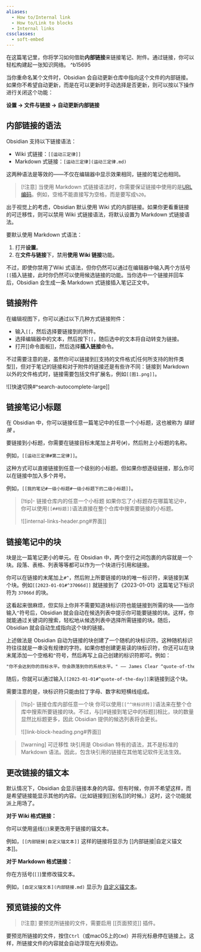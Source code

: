 ```yaml
---
aliases:
  - How to/Internal link
  - How to/Link to blocks
  - Internal links
cssclasses:
  - soft-embed
---
```


在这篇笔记里，你将学习如何借助**内部链接**来链接笔记、附件。通过链接，你可以轻松构建起一张知识网络。 ^b15695

当你重命名某个文件时，Obsidian 会自动更新仓库中指向这个文件的内部链接。如果你不希望自动更新，而是在可以更新时手动选择是否更新，则可以按以下操作进行关闭这个功能：

**设置 → 文件与链接 → 自动更新内部链接**

## 内部链接的语法

Obsidian 支持以下链接语法：

- Wiki 式链接：`[[运动三定律]]`
- Markdown 式链接：`[运动三定律](运动三定律.md)`

这两种语法是等效的——不仅在编辑器中显示效果相同，链接的笔记也相同。

> [!注意]
> 当使用 Markdown 式链接语法时，你需要保证链接中使用的是[URL编码](https://zh.wikipedia.org/wiki/百分号编码)。例如，空格不能直接写为空格，而是要写成`%20`。

出于视觉上的考虑，Obsidian 默认使用 Wiki 式的内部链接。如果你更看重链接的可迁移性，则可以禁用 Wiki 式链接语法，将默认设置为 Markdown 式链接语法。

要默认使用 Markdown 式语法：

1. 打开**设置**。
2. 在**文件与链接**下，禁用**使用 Wiki 链接**功能。

不过，即使你禁用了Wiki 式语法，但你仍然可以通过在编辑器中输入两个方括号`[[`插入链接，此时你仍然可以使用候选链接的功能。当你选中一个链接并回车后，Obsidian 会生成一条 Markdown 式链接插入笔记正文中。

## 链接附件

在编辑视图下，你可以通过以下几种方式链接附件：

- 输入`[[`，然后选择要链接到的附件。
- 选择编辑器中的文本，然后按下`[[`，随后选中的文本将自动转变为链接。
- 打开[[命令面板]]，然后选择**插入链接**命令。

不过需要注意的是，虽然你可以链接到[[支持的文件格式|任何所支持的附件类型]]，但对于笔记的链接和对于附件的链接还是有些许不同：链接到 Markdown 以外的文件格式时，链接需要包括文件扩展名，例如`[[图1.png]]`。

![[快速切换#^search-autocomplete-large]]

## 链接笔记小标题

在 Obsidian 中，你可以链接任意一篇笔记中的任意一个小标题，这也被称为 _锚链接_ 。

要链接到小标题，你需要在链接目标末尾加上井号(`#`)，然后附上小标题的名称。

例如，`[[运动三定律#第二定律]]`。

这种方式可以直接链接到任意一个级别的小标题。但如果你想逐级链接，那么你可以在链接中加入多个井号。

例如，`[[我的笔记#一级小标题#一级小标题下的二级小标题]]`。

> [!tip]- 链接仓库内的任意一个小标题
> 如果你忘了小标题存在哪篇笔记中，你可以使用`[[##标题]]`语法直接在整个仓库中搜索要链接的小标题。
> 
> ![[internal-links-header.png#界面]]

## 链接笔记中的块

块是比一篇笔记更小的单元。在 Obsidian 中，两个空行之间包裹的内容就是一个块。段落、表格、列表等等都可以作为一个块进行引用和链接。

你可以在链接的末尾加上`#^`，然后附上所要链接的块的唯一标识符，来链接到某个块。例如`[[2023-01-01#^37066d]]` 就链接到了《2023-01-01》这篇笔记下标识符为 `37066d` 的块。

这看起来很麻烦，但实际上你并不需要知道块标识符也能链接到所需的块——当你输入`^`符号后，Obsidian 就会自动在候选列表中提示你可能要链接的块。这样，你就能通过关键词的搜索，轻松地从候选列表中选择所需链接的块。随后，Obsidian 就会自动生成指向这个块的链接。

上述做法是 Obsidian 自动为链接的块创建了一个随机的块标识符。这种随机标识符往往就是一串没有规律的字符。如果你想创建更易读的块标识符，你还可以在块末尾添加一个空格和`^`符号，然后再写上自己创建的标识符即可。例如：

```md
"你不会达到你的目标水平。你会跌落到你的系统水平。" —— James Clear ^quote-of-the-day
```

随后，你就可以通过输入`[[2023-01-01#^quote-of-the-day]]`来链接到这个块。 

需要注意的是，块标识符只能由拉丁字母、数字和短横线组成。

> [!tip]- 链接仓库内部任意一个块
> 你可以使用`[[^^块标识符]]`语法来在整个仓库中搜索所要链接的块。不过，与[[#链接到笔记中的标题]]相比，块的数量显然比标题更多，因此 Obsidian 提供的候选列表将会更长。
> 
> ![[link-block-heading.png#界面]]

> [!warning] 可迁移性
> 块引用是 Obsidian 特有的语法，其不是标准的 Markdown 语法。因此，包含块引用的链接在其他笔记软件无法生效。

## 更改链接的锚文本

默认情况下，Obsidian 会显示链接本身的内容。但有时候，你并不希望这样，而是希望链接能显示其他的内容。（比如链接到[[别名]]的时候。）这时，这个功能就派上用场了。

**对于 Wiki 格式链接：**

你可以使用竖线(`|`)来更改用于链接的锚文本。

例如，`[[内部链接|自定义锚文本]]` 这样的链接将显示为 [[内部链接|自定义锚文本]]。

**对于 Markdown 格式链接：**

你在方括号(`[]`)里修改锚文本。

例如，`[自定义锚文本](内部链接.md)` 显示为 [自定义锚文本](内部链接.md)。

## 预览链接的文件

> [!注意]
> 要预览所链接的文件，需要启用 [[页面预览]] 插件。

要预览所链接的文件，按住`Ctrl`（或macOS上的`Cmd`）并将光标悬停在链接上。这样，所链接文件的内容就会自动浮现在光标旁边。